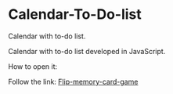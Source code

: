 # Calendar-To-Do-list

Calendar with to-do list.

Calendar with to-do list developed in JavaScript.

How to open it:

Follow the link: <a href="https://yauhenimalakhouski.github.io/Calendar-To-Do-list/" target="_blank">Flip-memory-card-game</a> 
